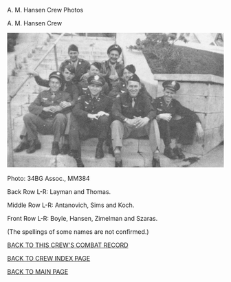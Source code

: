 
A. M. Hansen Crew Photos






 




A. M. Hansen Crew  
  

![](HansenAM.jpg)  

Photo: 34BG Assoc., MM384  

Back Row L-R: Layman and Thomas.  

Middle Row L-R: Antanovich, Sims and Koch.  

Front Row L-R: Boyle, Hansen, Zimelman and Szaras.  

(The spellings of some names are not confirmed.)  
  

[BACK TO THIS CREW'S COMBAT RECORD](../crews/HansenAM.md)  

[BACK TO CREW INDEX PAGE](../000crews.md)  

[BACK TO MAIN PAGE](../index.md)


